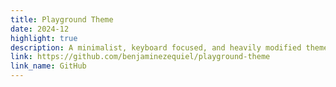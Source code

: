 ```yaml
---
title: Playground Theme
date: 2024-12
highlight: true
description: A minimalist, keyboard focused, and heavily modified theme for Obsidian.
link: https://github.com/benjaminezequiel/playground-theme
link_name: GitHub
---
```

